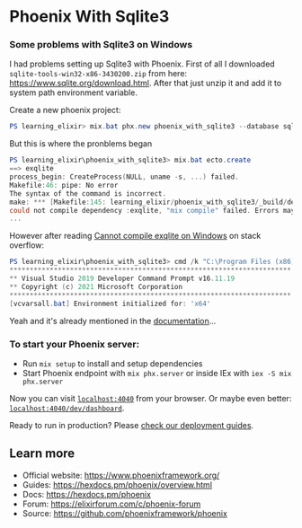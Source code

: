 # Phoenix With Sqlite3

### Some problems with Sqlite3 on Windows

I had problems setting up Sqlite3 with Phoenix. First of all I downloaded `sqlite-tools-win32-x86-3430200.zip` from here: https://www.sqlite.org/download.html. After that just unzip it and add it to system path environment variable.

Create a new phoenix project:
```powershell
PS learning_elixir> mix.bat phx.new phoenix_with_sqlite3 --database sqlite3 --no-html
```

But this is where the pronblems began
```powershell
PS learning_elixir\phoenix_with_sqlite3> mix.bat ecto.create
==> exqlite
process_begin: CreateProcess(NULL, uname -s, ...) failed.
Makefile:46: pipe: No error
The syntax of the command is incorrect.
make: *** [Makefile:145: learning_elixir/phoenix_with_sqlite3/_build/dev/lib/exqlite/priv] Error 1
could not compile dependency :exqlite, "mix compile" failed. Errors may have been logged above. You can recompile this dependency with "mix deps.compile exqlite --force", update it with "mix deps.update exqlite" or clean it with "mix deps.clean exqlite"
...
```

However after reading [Cannot compile exqlite on Windows](https://stackoverflow.com/questions/69881330/cannot-compile-exqlite-on-windows) on stack overflow:
```powershell
PS learning_elixir\phoenix_with_sqlite3> cmd /k "C:\Program Files (x86)\Microsoft Visual Studio\2019\BuildTools\VC\Auxiliary\Build\vcvars64.bat"
**********************************************************************
** Visual Studio 2019 Developer Command Prompt v16.11.19
** Copyright (c) 2021 Microsoft Corporation
**********************************************************************
[vcvarsall.bat] Environment initialized for: 'x64'
```

Yeah and it's already mentioned in the [documentation](https://github.com/elixir-sqlite/exqlite/blob/main/guides/windows.md)...


### To start your Phoenix server:

  * Run `mix setup` to install and setup dependencies
  * Start Phoenix endpoint with `mix phx.server` or inside IEx with `iex -S mix phx.server`

Now you can visit [`localhost:4040`](http://localhost:4040) from your browser. Or maybe even better: [`localhost:4040/dev/dashboard`](http://localhost:4040/dev/dashboard/home).

Ready to run in production? Please [check our deployment guides](https://hexdocs.pm/phoenix/deployment.html).

## Learn more

  * Official website: https://www.phoenixframework.org/
  * Guides: https://hexdocs.pm/phoenix/overview.html
  * Docs: https://hexdocs.pm/phoenix
  * Forum: https://elixirforum.com/c/phoenix-forum
  * Source: https://github.com/phoenixframework/phoenix
